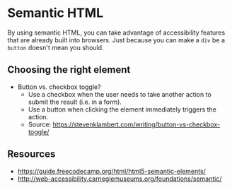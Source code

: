 # Semantic HTML

By using semantic HTML, you can take advantage of accessibility features that are already built into browsers. Just because you can make a `div` be a `button` doesn't mean you should.

## Choosing the right element

* Button vs. checkbox toggle?
    * Use a checkbox when the user needs to take another action to submit the result (i.e. in a form).
    * Use a button when clicking the element immediately triggers the action.
    * Source: https://stevenklambert.com/writing/button-vs-checkbox-toggle/

## Resources

* https://guide.freecodecamp.org/html/html5-semantic-elements/
* http://web-accessibility.carnegiemuseums.org/foundations/semantic/
